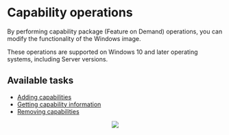 # Capability operations

By performing capability package (Feature on Demand) operations, you can modify the functionality of the Windows image.

These operations are supported on Windows 10 and later operating systems, including Server versions.

## Available tasks

- [Adding capabilities](../add_capability)
- [Getting capability information](../../info/cap_info)
- [Removing capabilities](../remove_capability)

<p align="center">
	<img src="../../../res/img_tasks/capabilities/capabilities.png" />
</p>